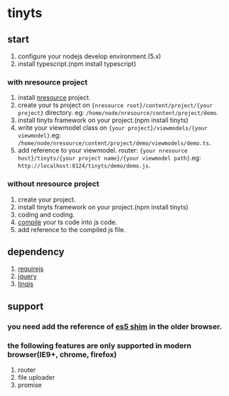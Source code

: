 # tinyts
## start
1. configure your nodejs develop environment.(5.x)
1. install typescript.(npm install typescript)

### with nresource project
1. install [nresource](https://github.com/narrowizard/nresource) project.
1. create your ts project on `{nresource root}/content/project/{your project}` directory. eg: `/home/node/nresource/content/project/demo`.
1. install tinyts framework on your project.(npm install tinyts)
1. write your viewmodel class on `{your project}/viewmodels/{your viewmodel}`.eg: `/home/node/nresource/content/project/demo/viewmodels/demo.ts`.
1. add reference to your viewmodel. router: `{your nresource host}/tinyts/{your project name}/{your viewmodel path}`.eg: `http://localhost:8124/tinyts/demo/demo.js`.

### without nresource project
1. create your project.
1. install tinyts framework on your project.(npm install tinyts)
1. coding and coding.
1. [compile](http://www.typescriptlang.org/docs/tutorial.html) your ts code into js code.
1. add reference to the compiled js file.

## dependency
1. [requirejs](http://requirejs.org/)
1. [jquery](https://jquery.com/)
1. [linqjs](https://github.com/mihaifm/linq)

## support 
### you need add the reference of [es5 shim](https://github.com/es-shims/es5-shim) in the older browser.

### the following features are only supported in modern browser(IE9+, chrome, firefox)
1. router
2. file uploader
3. promise
